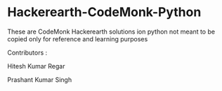 # Hackerearth-CodeMonk-Python
These are CodeMonk Hackerearth solutions ion python not meant to be copied only for reference and learning purposes

Contributors :

Hitesh Kumar Regar

Prashant Kumar Singh
